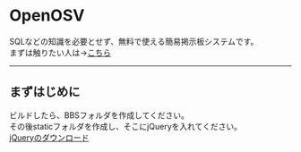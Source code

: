 # OpenOSV
SQLなどの知識を必要とせず、無料で使える簡易掲示板システムです。<br>
まずは触りたい人は→<a href="https://padanko.github.io/">こちら</a>
<hr>

## まずはじめに
ビルドしたら、BBSフォルダを作成してください。<br>
その後staticフォルダを作成し、そこにjQueryを入れてください。<br>
<a href="https://code.jquery.com/jquery-3.7.1.min.js" download="https://code.jquery.com/jquery-3.7.1.min.js">jQueryのダウンロード</a>
